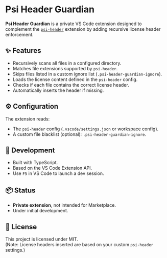 # Psi Header Guardian

**Psi Header Guardian** is a private VS Code extension designed to complement the [`psi-header`](https://marketplace.visualstudio.com/items?itemName=SidneySchenkel.psi-header) extension by adding recursive license header enforcement.

## ✨ Features

- Recursively scans all files in a configured directory.
- Matches file extensions supported by `psi-header`.
- Skips files listed in a custom ignore list (`.psi-header-guardian-ignore`).
- Loads the license content defined in the `psi-header` config.
- Checks if each file contains the correct license header.
- Automatically inserts the header if missing.

## ⚙️ Configuration

The extension reads:

- The `psi-header` config (`.vscode/settings.json` or workspace config).
- A custom file blacklist (optional): `.psi-header-guardian-ignore`.

## 🧪 Development

- Built with TypeScript.
- Based on the VS Code Extension API.
- Use `F5` in VS Code to launch a dev session.

## 📦 Status

- **Private extension**, not intended for Marketplace.
- Under initial development.

## 📄 License

This project is licensed under MIT.  
(Note: License headers inserted are based on your custom `psi-header` settings.)
